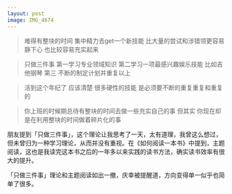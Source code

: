 ```yaml
---
layout: post
image: IMG_4674
---
```


> 难得有整块的时间 集中精力去get一个新技能 比大量的尝试和涉猎领更容易静下心 也比较容易充实起来

> 只做三件事 第一学习专业领域知识 第二学习一项最感兴趣娱乐技能 比如吉他钢琴 第三 不断的制定计划并重复以上 

> 活到这个年纪了 应该清楚 很多硬性的技能 是必须要不断的重复重复和重复的

> 你上班的时候期总待有整块的时间去做一些充实自己的事 但其实 你现在却是在利用整块的时间做着碎片化的事

朋友提到「只做三件事」，这个理论让我思考了一天，太有道理，我曾这么想过，但未曾归为一种学习理论，从而并没有重视。在《如何阅读一本书》中提到，主题阅读，这也是我读完这本书之后的一年多以来实践的读书方法，确实读书效率有很大的提升。

「只做三件事」理论和主题阅读如出一撤，庆幸被提醒道，方向变得单一似乎也简单了很多。